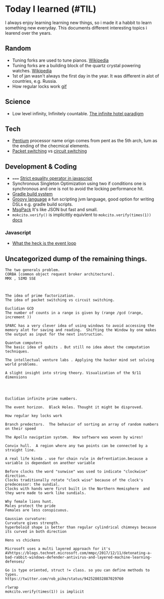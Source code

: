 # Today I learned (#TIL)
I always enjoy learning learning new things, so i made it a habbit to learn something new everyday. This documents different interesting topics i learend over the years.


## Random 
- Tuning forks are used to tune pianos. [Wikipedia](https://en.wikipedia.org/wiki/Tuning_fork#Uses)
- Tuning forks are a building block of the quartz crystal powering watches. [Wikipedia](https://en.wikipedia.org/wiki/Tuning_fork#Uses)
- 1st of jan wasn't always the first day in the year.  It was different in alot of countries, e.g. Russia.
- How regular locks work [gif](https://giphy.com/gifs/interesting-around-explain-OTnDHCCFNZHwc)

## Science
- Low level infinity, Infinitely countable. [The infinite hotel paradigm](https://www.youtube.com/watch?v=Uj3_KqkI9Zo)

## Tech
- [Pentium](https://en.wikipedia.org/wiki/Pentium) processor name orign comes from pent as the 5th arch, Ium as the ending of the checmical elements.
- [Packet switching](https://en.wikipedia.org/wiki/Packet_switching) vs [circuit switching](https://en.wikipedia.org/wiki/Circuit_switching)

## Development & Coding
- ```===``` [Strict equality operator in javascript](https://developer.mozilla.org/en-US/docs/Web/JavaScript/Reference/Operators/Comparison_Operators)
- Synchronous Singleton Optimization using two if conditions one is synchronous and one is not to avoid the locking performance hit.
- [Gradle build system](https://gradle.org/)
- [Groovy language](http://groovy-lang.org/) a fun scripting jvm language, good option for writing DSLs e.g. gradle build scripts.
- [MsgPack](https://msgpack.org/index.html) It's like JSON but fast and small.
- `mokcito.verify()` is implicittly equivlent to `mokcito.verify(times(1))` [docs](https://javadoc.io/static/org.mockito/mockito-core/3.3.3/org/mockito/Mockito.html#4)
### Javascript 
- [What the heck is the event loop](https://youtu.be/8aGhZQkoFbQ)

## Uncategorized dump of the remaining things.
```
The two generals problem. 
CORBA [common object request broker architecture].
MMX , SIMD SSE



The idea of prime factorization. 
The idea of packet switching vs circuit switching.

Euclidian GCD
The number of counts in a range is given by (range /gcd (range, increment ))

SPARC has a very clever idea of using windows to avoid accessing the memory alot for saving and reading.  Shifting the Window by one makes the output as input for the next instruction.

Quantum computers
The basic idea of qubits . But still no idea about the computation techniques.

The intellectual venture labs . Applying the hacker mind set solving world problems. 

A slight insight into string theory. Visualization of the 9/11 dimensions




Euclidian infinite prime numbers. 

The event horizon.  Black Holes. Thought it might be disproved.

How regular key locks work

Branch predectors.  The behavior of sorting an array of random numbers on their speed

The Apollo navigation system.  How software was woven by wires! 

Convix hull.  A region where any two points can be connected by a straight line.

A real life kinda . use for chain rule in defrentiation.because a variable is dependant on another variable

Before clocks the word "sunwise" was used to indicate "clockwise" direction.
Clocks traditionally rotate "clock wise" because of the clock's predecessor: the sundial.
Clocks with hands were first built in the Northern Hemisphere  and they were made to work like sundials.

Why female lions hunt.
Males protect the pride
Females are less conspicuous.

Gaussian curvature:
Curvature gives strength.
hyperboloid shape is better than regular cylindrical chimneys because its curved in both direction 

Hens vs chickens

Microsoft uses a multi layered approach for it's AVhttps://blogs.technet.microsoft.com/mmpc/2017/12/11/detonating-a-bad-rabbit-windows-defender-antivirus-and-layered-machine-learning-defenses/

Go is type oriented, struct != class. so you can define methods to types.
https://twitter.com/rob_pike/status/942528032887029760

rlwrap
mokcito.verify(times(1)) is implicit


```
